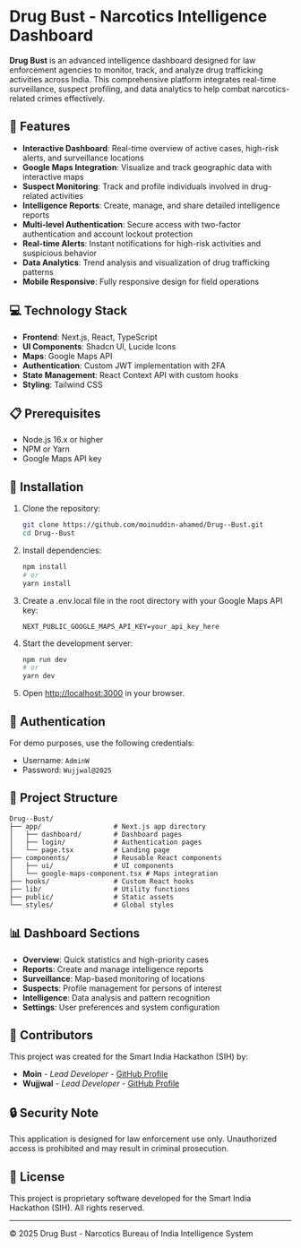 # Drug Bust - Narcotics Intelligence Dashboard


**Drug Bust** is an advanced intelligence dashboard designed for law enforcement agencies to monitor, track, and analyze drug trafficking activities across India. This comprehensive platform integrates real-time surveillance, suspect profiling, and data analytics to help combat narcotics-related crimes effectively.

## 🚀 Features

- **Interactive Dashboard**: Real-time overview of active cases, high-risk alerts, and surveillance locations
- **Google Maps Integration**: Visualize and track geographic data with interactive maps
- **Suspect Monitoring**: Track and profile individuals involved in drug-related activities
- **Intelligence Reports**: Create, manage, and share detailed intelligence reports
- **Multi-level Authentication**: Secure access with two-factor authentication and account lockout protection
- **Real-time Alerts**: Instant notifications for high-risk activities and suspicious behavior
- **Data Analytics**: Trend analysis and visualization of drug trafficking patterns
- **Mobile Responsive**: Fully responsive design for field operations

## 💻 Technology Stack

- **Frontend**: Next.js, React, TypeScript
- **UI Components**: Shadcn UI, Lucide Icons
- **Maps**: Google Maps API
- **Authentication**: Custom JWT implementation with 2FA
- **State Management**: React Context API with custom hooks
- **Styling**: Tailwind CSS

## 📋 Prerequisites

- Node.js 16.x or higher
- NPM or Yarn
- Google Maps API key

## 🔧 Installation

1. Clone the repository:
   ```bash
   git clone https://github.com/moinuddin-ahamed/Drug--Bust.git
   cd Drug--Bust
   ```

2. Install dependencies:
   ```bash
   npm install
   # or
   yarn install
   ```

3. Create a .env.local file in the root directory with your Google Maps API key:
   ```
   NEXT_PUBLIC_GOOGLE_MAPS_API_KEY=your_api_key_here
   ```

4. Start the development server:
   ```bash
   npm run dev
   # or
   yarn dev
   ```

5. Open [http://localhost:3000](http://localhost:3000) in your browser.

## 🔑 Authentication

For demo purposes, use the following credentials:
- Username: `AdminW`
- Password: `Wujjwal@2025`

## 📁 Project Structure

```
Drug--Bust/
├── app/                  # Next.js app directory
│   ├── dashboard/        # Dashboard pages
│   ├── login/            # Authentication pages
│   └── page.tsx          # Landing page
├── components/           # Reusable React components
│   ├── ui/               # UI components
│   └── google-maps-component.tsx # Maps integration
├── hooks/                # Custom React hooks
├── lib/                  # Utility functions
├── public/               # Static assets
└── styles/               # Global styles
```

## 📊 Dashboard Sections

- **Overview**: Quick statistics and high-priority cases
- **Reports**: Create and manage intelligence reports
- **Surveillance**: Map-based monitoring of locations
- **Suspects**: Profile management for persons of interest
- **Intelligence**: Data analysis and pattern recognition
- **Settings**: User preferences and system configuration

## 👥 Contributors

This project was created for the Smart India Hackathon (SIH) by:

- **Moin** - _Lead Developer_ - [GitHub Profile](https://github.com/moinuddin-ahamed)
- **Wujjwal** - _Lead Developer_ - [GitHub Profile](https://github.com/wujjwal)

## 🔒 Security Note

This application is designed for law enforcement use only. Unauthorized access is prohibited and may result in criminal prosecution.

## 📄 License

This project is proprietary software developed for the Smart India Hackathon (SIH). All rights reserved.

---

© 2025 Drug Bust - Narcotics Bureau of India Intelligence System
